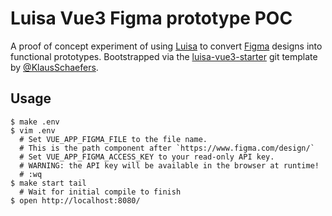 Luisa Vue3 Figma prototype POC
==============================

A proof of concept experiment of using [Luisa][] to convert [Figma][] designs
into functional prototypes. Bootstrapped via the [luisa-vue3-starter][] git
template by [@KlausSchaefers][].

Usage
-----
```
$ make .env
$ vim .env
  # Set VUE_APP_FIGMA_FILE to the file name.
  # This is the path component after `https://www.figma.com/design/`
  # Set VUE_APP_FIGMA_ACCESS_KEY to your read-only API key.
  # WARNING: the API key will be available in the browser at runtime!
  # :wq
$ make start tail
  # Wait for initial compile to finish
$ open http://localhost:8080/
```

[Luisa]: https://luisa.cloud/help.html#/
[Figma]: https://www.figma.com/
[luisa-vue3-starter]: https://github.com/KlausSchaefers/luisa-vue3-starter
[@KlausSchaefers]: https://github.com/KlausSchaefers
